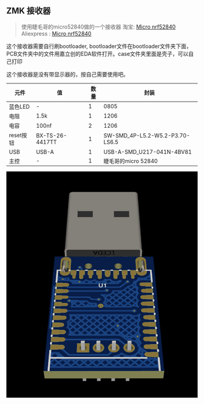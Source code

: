 ## ZMK 接收器

> 使用睫毛哥的micro52840做的一个接收器
> 淘宝: [Micro nrf52840](http://e.tb.cn/h.gurVKZZWPhSRJPc?tk=apWz3k02DW5HU7632)
> Aliexpress : [Micro nrf52840](https://vi.aliexpress.com/item/1005007859027151.html?gatewayAdapt=glo2vnm)

这个接收器需要自行刷bootloader, bootloader文件在bootloader文件夹下面，PCB文件夹中的文件用嘉立创的EDA软件打开。case文件夹里面是壳子，可以自己打印

这个接收器是没有带显示器的，按自己需要使用吧。


| 元件      | 值              | 数量 | 封装                            |
| ----------- | ----------------- | ------ | --------------------------------- |
| 蓝色LED   | -               | 1    | 0805                            |
| 电阻      | 1.5k            | 1    | 1206                            |
| 电容      | 100nf           | 2    | 1206                            |
| reset按钮 | BX-TS-26-4417TT | 1    | SW-SMD_4P-L5.2-W5.2-P3.70-LS6.5 |
| USB       | USB-A           | 1    | USB-A-SMD_U217-041N-4BV81       |
| 主控      | -               | 1    | 睫毛哥的micro 52840             |

<img src="image/dongle.png" >
